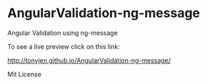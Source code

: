# AngularValidation-ng-message
Angular Validation using ng-message

To see a live preview click on this link:

http://tonyjen.github.io/AngularValidation-ng-message/


Mit License
